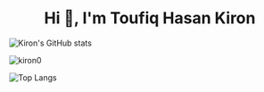 <h1 align="center">Hi 👋, I'm Toufiq Hasan Kiron</h1>


![Kiron's GitHub stats](https://github-readme-stats.vercel.app/api?username=kiron0&theme=nightowl&show_icons=true)

<p><img align="center" src="https://github-readme-streak-stats.herokuapp.com/?user=kiron0&layout=compact&theme=material-palenight" alt="kiron0" /></p>

![Top Langs](https://github-readme-stats.vercel.app/api/top-langs/?username=kiron0&theme=nightowl&layout=compact)
